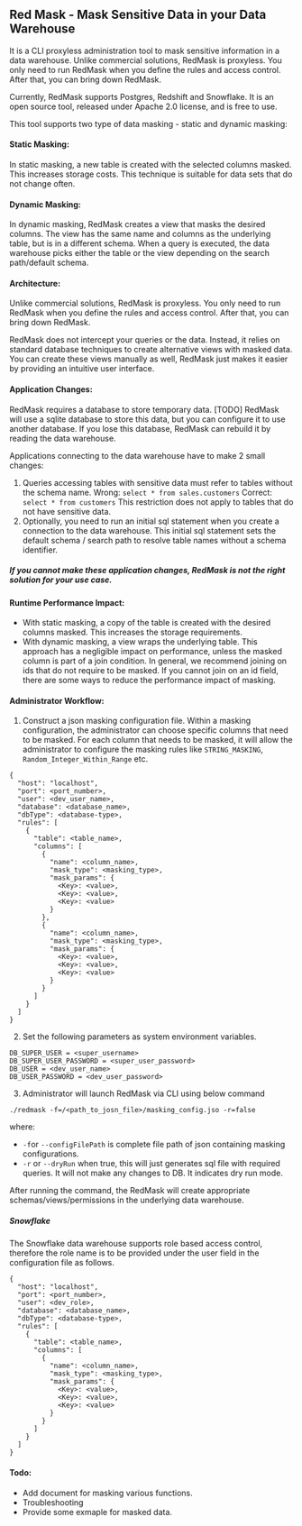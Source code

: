 ## Red Mask - Mask Sensitive Data in your Data Warehouse

It is a CLI proxyless administration tool to mask sensitive information in a data warehouse. Unlike commercial solutions, RedMask is proxyless. You only need to run RedMask when you define the rules and access control. After that, you can bring down RedMask.

Currently, RedMask supports Postgres, Redshift and Snowflake.
It is an open source tool, released under Apache 2.0 license, and is free to use.

This tool supports two type of data masking - static and dynamic masking:

#### Static Masking:
In static masking, a new table is created with the selected columns masked. This increases storage costs. This technique is suitable for data sets that do not change often.

#### Dynamic Masking:
In dynamic masking, RedMask  creates a view that masks the desired columns. The view has the same name and columns as the underlying table, but is in a different schema. When a query is executed, the data warehouse picks either the table or the view depending on the search path/default schema.

#### Architecture:

Unlike commercial solutions, RedMask is proxyless. You only need to run RedMask when you define the rules and access control. After that, you can bring down RedMask.

RedMask does not intercept your queries or the data. Instead, it relies on standard database techniques to create alternative views with masked data. You can create these views manually as well, RedMask just makes it easier by providing an intuitive user interface.

#### Application Changes:

RedMask requires a database to store temporary data. [TODO] RedMask will use a sqlite database to store this data, but you can configure it to use another database. If you lose this database, RedMask can rebuild it by reading the data warehouse.

Applications connecting to the data warehouse have to make 2 small changes:
1.  Queries accessing tables with sensitive data must refer to tables without the schema name.
    Wrong: `select * from sales.customers` 
    Correct: `select * from customers`
    This restriction does not apply to tables that do not have sensitive data.
2.  Optionally, you need to run an initial sql statement when you create a connection to the data warehouse. This initial sql statement sets the default schema / search path to resolve table names without a schema identifier.
 
##### If you cannot make these application changes, RedMask is not the right solution for your use case.

#### Runtime Performance Impact:

- With static masking, a copy of the table is created with the desired columns masked. This increases the storage requirements.
- With dynamic masking, a view wraps the underlying table. This approach has a negligible impact on performance, unless the masked column is part of a join condition. In general, we recommend joining on ids that do not require to be masked. If you cannot join on an id field, there are some ways to reduce the performance impact of masking.

#### Administrator Workflow:
1. Construct a json masking configuration file. Within a masking configuration, the administrator can choose specific columns that need to be masked. For each column that needs to be masked, it will allow the administrator to configure the masking rules like `STRING_MASKING`, `Random_Integer_Within_Range` etc.
```
{
  "host": "localhost",
  "port": <port_number>,
  "user": <dev_user_name>,
  "database": <database_name>,
  "dbType": <database-type>,
  "rules": [
    {
      "table": <table_name>,
      "columns": [
        {
          "name": <column_name>,
          "mask_type": <masking_type>,
          "mask_params": {
            <Key>: <value>,
            <Key>: <value>,
            <Key>: <value>
          }
        },
        {
          "name": <column_name>,
          "mask_type": <masking_type>,
          "mask_params": {
            <Key>: <value>,
            <Key>: <value>,
            <Key>: <value>
          }
        }
      ]
    }
  ]
}
```

2. Set the following parameters as system environment variables.
```
DB_SUPER_USER = <super_username>  
DB_SUPER_USER_PASSWORD = <super_user_password>  
DB_USER = <dev_user_name>  
DB_USER_PASSWORD = <dev_user_password>
```
3. Administrator will launch RedMask via CLI using below command
```
./redmask -f=/<path_to_josn_file>/masking_config.jso -r=false
```
where:
- `-f`or `--configFilePath` is complete file path of json containing masking configurations.
- `-r` or `--dryRun` when true, this will just generates sql file with required queries. It will not make any changes to DB. It indicates dry run mode.

After running the command, the RedMask will create appropriate schemas/views/permissions in the underlying data warehouse.

##### Snowflake
The Snowflake data warehouse supports role based access control, therefore the role name is to be provided under the user field in the configuration file as follows.
```
{
  "host": "localhost",
  "port": <port_number>,
  "user": <dev_role>,
  "database": <database_name>,
  "dbType": <database-type>,
  "rules": [
    {
      "table": <table_name>,
      "columns": [
        {
          "name": <column_name>,
          "mask_type": <masking_type>,
          "mask_params": {
            <Key>: <value>,
            <Key>: <value>,
            <Key>: <value>
          }
        }
      ]
    }
  ]
}
```

#### Todo:
- Add document for masking various functions.
- Troubleshooting
- Provide some exmaple for masked data.
